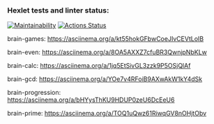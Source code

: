 ### Hexlet tests and linter status:
[![Maintainability](https://api.codeclimate.com/v1/badges/a7f093db8571a8cbb37b/maintainability)](https://codeclimate.com/github/mouzilo/python-project-49/maintainability)
[![Actions Status](https://github.com/mouzilo/python-project-49/workflows/hexlet-check/badge.svg)](https://github.com/mouzilo/python-project-49/actions)

brain-games: https://asciinema.org/a/kt55hokGFbwCoeJIvCEVtLoIB

brain-even: https://asciinema.org/a/8OA5AXXZ7cfuBR3QwnjpNbKLw

brain-calc: https://asciinema.org/a/1jq5EtSivGL3zzk9P5OSjQlAf

brain-gcd: https://asciinema.org/a/YOe7v4RFoiB9AXwAkW1kY4dSk

brain-progression: https://asciinema.org/a/bHYysThKU9HDUP0zeU6DcEeU6

brain-prime: https://asciinema.org/a/TOQ1uQwz61RiwqGV8nOHjtObv